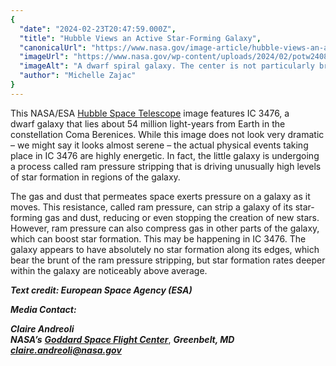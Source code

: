```yaml
---
{
  "date": "2024-02-23T20:47:59.000Z",
  "title": "Hubble Views an Active Star-Forming Galaxy",
  "canonicalUrl": "https://www.nasa.gov/image-article/hubble-views-an-active-star-forming-galaxy/",
  "imageUrl": "https://www.nasa.gov/wp-content/uploads/2024/02/potw2408a.jpg",
  "imageAlt": "A dwarf spiral galaxy. The center is not particularly bright and is covered by some dust, while the outer disk and halo wrap around as if swirling in water. Across the face of the galaxy, an arc of brightly glowing spots marks areas where new stars are forming. The galaxy is surrounded by tiny, distant galaxies on a dark background.",
  "author": "Michelle Zajac"
}
---
```


This NASA/ESA [Hubble Space Telescope](https://science.nasa.gov/mission/hubble/) image features IC 3476, a dwarf galaxy that lies about 54 million light-years from Earth in the constellation Coma Berenices. While this image does not look very dramatic – we might say it looks almost serene – the actual physical events taking place in IC 3476 are highly energetic. In fact, the little galaxy is undergoing a process called ram pressure stripping that is driving unusually high levels of star formation in regions of the galaxy. 

The gas and dust that permeates space exerts pressure on a galaxy as it moves. This resistance, called ram pressure, can strip a galaxy of its star-forming gas and dust, reducing or even stopping the creation of new stars. However, ram pressure can also compress gas in other parts of the galaxy, which can boost star formation. This may be happening in IC 3476. The galaxy appears to have absolutely no star formation along its edges, which bear the brunt of the ram pressure stripping, but star formation rates deeper within the galaxy are noticeably above average. 

**_Text credit: European Space Agency (ESA)_**

**_Media Contact:_**

**_Claire Andreoli_**  
**_NASA’s_** [**_Goddard Space Flight Center_**](http://www.nasa.gov/goddard), **_Greenbelt, MD_**  
[**_claire.andreoli@nasa.gov_**](mailto:claire.andreoli@nasa.gov)
